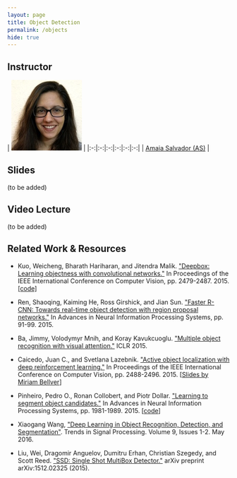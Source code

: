 ```yaml
---
layout: page
title: Object Detection
permalink: /objects
hide: true
---
```


## Instructor

| ![AmaiaSalvador][AmaiaSalvador-photo]  |
|:-:|:-:|:-:|:-:|:-:|:-:|
| [Amaia Salvador (AS)][AmaiaSalvador-web] |

[AmaiaSalvador-web]: https://imatge.upc.edu/web/people/amaia-salvador
[AmaiaSalvador-photo]: img/instructors/AmaiaSalvador.jpg "Amaia Salvador"


## Slides

(to be added)

## Video Lecture

(to be added)

## Related Work & Resources

* Kuo, Weicheng, Bharath Hariharan, and Jitendra Malik. ["Deepbox: Learning objectness with convolutional networks."](http://www.cv-foundation.org/openaccess/content_iccv_2015/html/Kuo_DeepBox_Learning_Objectness_ICCV_2015_paper.html) In Proceedings of the IEEE International Conference on Computer Vision, pp. 2479-2487. 2015. [[code]](https://github.com/weichengkuo/DeepBox)

* Ren, Shaoqing, Kaiming He, Ross Girshick, and Jian Sun. ["Faster R-CNN: Towards real-time object detection with region proposal networks."](http://papers.nips.cc/paper/5638-faster-r-cnn-towards-real-time-object-detection-with-region-proposal-networks) In Advances in Neural Information Processing Systems, pp. 91-99. 2015.

* Ba, Jimmy, Volodymyr Mnih, and Koray Kavukcuoglu. ["Multiple object recognition with visual attention."](http://arxiv.org/abs/1412.7755) ICLR 2015.

* Caicedo, Juan C., and Svetlana Lazebnik. ["Active object localization with deep reinforcement learning."](http://www.cv-foundation.org/openaccess/content_iccv_2015/html/Caicedo_Active_Object_Localization_ICCV_2015_paper.html) In Proceedings of the IEEE International Conference on Computer Vision, pp. 2488-2496. 2015. [[Slides by Miriam Bellver](http://www.slideshare.net/xavigiro/active-object-localization-with-deep-reinforcement-learning)]

* Pinheiro, Pedro O., Ronan Collobert, and Piotr Dollar. ["Learning to segment object candidates."](http://arxiv.org/abs/1604.02135) In Advances in Neural Information Processing Systems, pp. 1981-1989. 2015. [[code](https://github.com/ghostcow/deepmask)]

* Xiaogang Wang, ["Deep Learning in Object Recognition, Detection, and Segmentation"](http://www.nowpublishers.com/article/Details/SIG-071). Trends in Signal Processing. Volume 9, Issues 1-2. May 2016.

* Liu, Wei, Dragomir Anguelov, Dumitru Erhan, Christian Szegedy, and Scott Reed. ["SSD: Single Shot MultiBox Detector."](http://arxiv.org/abs/1512.02325) arXiv preprint arXiv:1512.02325 (2015).
